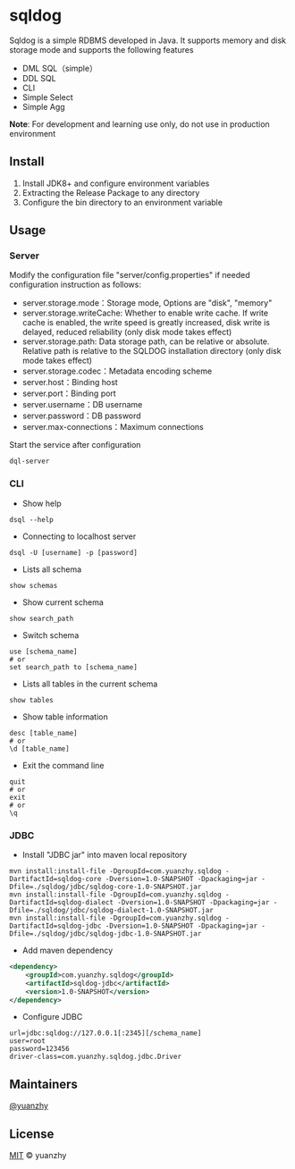 # sqldog

Sqldog is a simple RDBMS developed in Java. It supports memory and disk storage mode and supports the following features

* DML SQL（simple）
* DDL SQL
* CLI
* Simple Select
* Simple Agg

**Note**: For development and learning use only, do not use in production environment

## Install

1. Install JDK8+ and configure environment variables
2. Extracting the Release Package to any directory
3. Configure the bin directory to an environment variable

## Usage

### Server

Modify the configuration file "server/config.properties" if needed
configuration instruction as follows:

- server.storage.mode：Storage mode, Options are "disk", "memory"
- server.storage.writeCache: Whether to enable write cache. If write cache is enabled, the write speed is greatly increased, disk write is delayed, reduced reliability (only disk mode takes effect)
- server.storage.path: Data storage path, can be relative or absolute. Relative path is relative to the SQLDOG installation directory (only disk mode takes effect)
- server.storage.codec：Metadata encoding scheme
- server.host：Binding host
- server.port：Binding port
- server.username：DB username
- server.password：DB password
- server.max-connections：Maximum connections

Start the service after configuration
```shell
dql-server
```

### CLI

- Show help
```shell
dsql --help
```

- Connecting to localhost server
```shell
dsql -U [username] -p [password]
```
- Lists all schema
```shell
show schemas
```
- Show current schema
```shell
show search_path
```
- Switch schema
```shell
use [schema_name]
# or
set search_path to [schema_name]
```
- Lists all tables in the current schema
```shell
show tables
```
- Show table information
```shell
desc [table_name]
# or
\d [table_name]
```
- Exit the command line
```shell
quit
# or
exit
# or
\q
```

### JDBC

- Install "JDBC jar" into maven local repository
```shell
mvn install:install-file -DgroupId=com.yuanzhy.sqldog -DartifactId=sqldog-core -Dversion=1.0-SNAPSHOT -Dpackaging=jar -Dfile=./sqldog/jdbc/sqldog-core-1.0-SNAPSHOT.jar
mvn install:install-file -DgroupId=com.yuanzhy.sqldog -DartifactId=sqldog-dialect -Dversion=1.0-SNAPSHOT -Dpackaging=jar -Dfile=./sqldog/jdbc/sqldog-dialect-1.0-SNAPSHOT.jar
mvn install:install-file -DgroupId=com.yuanzhy.sqldog -DartifactId=sqldog-jdbc -Dversion=1.0-SNAPSHOT -Dpackaging=jar -Dfile=./sqldog/jdbc/sqldog-jdbc-1.0-SNAPSHOT.jar
```
- Add maven dependency
```xml
<dependency>
    <groupId>com.yuanzhy.sqldog</groupId>
    <artifactId>sqldog-jdbc</artifactId>
    <version>1.0-SNAPSHOT</version>
</dependency>
```
- Configure JDBC
```properties
url=jdbc:sqldog://127.0.0.1[:2345][/schema_name]
user=root
password=123456
driver-class=com.yuanzhy.sqldog.jdbc.Driver
```

## Maintainers

[@yuanzhy](https://github.com/yuanzhy)

## License

[MIT](LICENSE) © yuanzhy